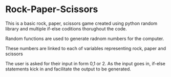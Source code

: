 # Rock-Paper-Scissors

This is a basic rock, paper, scissors game created using python random library and multiple if-else coditions thorughout the code.

Random functions are used to generate radnom numbers for the computer. 

These numbers are linked to each of variables representing rock, paper and scissors

The user is asked for their input in form 0,1 or 2.
As the input goes in, if-else statements kick in and facilitate the output to be generated.
